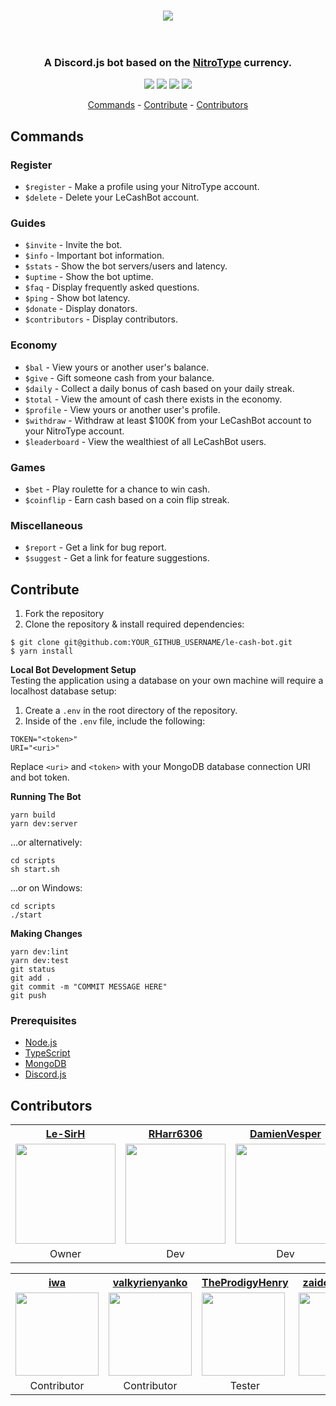 <h1 align="center">
  <img src="https://cdn.discordapp.com/attachments/689241653516435495/726905204351696946/lecashbot.png" align="center" />
  <br><br>
</h1>
<h3 align="center">
  A Discord.js bot based on the <a href="https://www.nitrotype.com/">NitroType</a> currency.
</h3>
<p align="center">
  <img src="https://img.shields.io/discord/689241652916912138?style=flat">
  <img src="https://img.shields.io/github/contributors/TheTypingMatch/le-cash-bot?style=flat">
  <img src="https://github.com/TheTypingMatch/le-cash-bot/workflows/Node.js%20CI/badge.svg">
  <img src="https://img.shields.io/github/v/release/TheTypingMatch/le-cash-bot?include_prereleases&style=flat">
</p>
<p align="center">
  <a href="#commands">Commands</a>
  <span>-</span>
  <a href="#contribute">Contribute</a>
  <span>-</span>
  <a href="#contributors">Contributors</a>
</p>

## Commands

### Register
- `$register` - Make a profile using your NitroType account.
- `$delete` - Delete your LeCashBot account.

### Guides
- `$invite` - Invite the bot.
- `$info` - Important bot information.
- `$stats` - Show the bot servers/users and latency.
- `$uptime`  - Show the bot uptime.
- `$faq`  - Display frequently asked questions.
- `$ping`  - Show bot latency.
- `$donate`  - Display donators.
- `$contributors`  - Display contributors.

### Economy
- `$bal` - View yours or another user's balance.
- `$give` - Gift someone cash from your balance.
- `$daily`  - Collect a daily bonus of cash based on your daily streak.
- `$total`  - View the amount of cash there exists in the economy.
- `$profile` - View yours or another user's profile.
- `$withdraw` - Withdraw at least $100K from your LeCashBot account to your NitroType account.
- `$leaderboard`  - View the wealthiest of all LeCashBot users.

### Games
- `$bet` - Play roulette for a chance to win cash.
- `$coinflip`  - Earn cash based on a coin flip streak.

### Miscellaneous
- `$report` - Get a link for bug report.
- `$suggest` - Get a link for feature suggestions.

## Contribute
1. Fork the repository
2. Clone the repository & install required dependencies:
```
$ git clone git@github.com:YOUR_GITHUB_USERNAME/le-cash-bot.git
$ yarn install
```

**Local Bot Development Setup**
<br>
Testing the application using a database on your own machine will require a localhost database setup:

1. Create a `.env` in the root directory of the repository.
2. Inside of the `.env` file, include the following:
```
TOKEN="<token>"
URI="<uri>"
```
Replace `<uri>` and `<token>` with your MongoDB database connection URI and bot token.

**Running The Bot**
```
yarn build
yarn dev:server
```
...or alternatively:
```
cd scripts
sh start.sh
```
...or on Windows:
```
cd scripts
./start
```

**Making Changes**
```
yarn dev:lint
yarn dev:test
git status
git add .
git commit -m "COMMIT MESSAGE HERE"
git push
```

### Prerequisites
- [Node.js](https://nodejs.org/en/)
- [TypeScript](https://www.typescriptlang.org/)
- [MongoDB](https://www.mongodb.com/)
- [Discord.js](https://discord.js.org/#/)

## Contributors
<table>
  <tr>
    <th><a href="https://github.com/Le-SirH">Le-SirH</a></th>
    <th><a href="https://github.com/RHarr6306">RHarr6306</a></th>
    <th><a href="https://github.com/DamienVesper">DamienVesper</a></th>
    <th><a href="https://github.com/techdude1-dev">techdude1-dev</a></th>
    <th><a href="https://github.com/Dapp3rDuck">Dapp3rDuck</a></th>
  </tr>
  <tr>
    <td><img width="160" src="https://avatars3.githubusercontent.com/u/46948579?s=460&v=4"></td>
    <td><img width="160" src="https://avatars2.githubusercontent.com/u/55287042?s=460&v=4"></td>
    <td><img width="160" src="https://avatars3.githubusercontent.com/u/34838468?s=400&v=4"></td>
    <td><img width="160" src="https://avatars2.githubusercontent.com/u/52178694?s=460&u=f059bd53f361aac4a57f0f88344ab401ca025f9d&v=4"></td>
    <td><img width="160" src="https://avatars2.githubusercontent.com/u/55905788?s=400&u=19f494db31898092c42090499306f60bbeaaaf0a&v=4"></td>
  </tr>
  <tr>
    <td align="center">Owner</td>
    <td align="center">Dev</td>
    <td align="center">Dev</td>
    <td align="center">Dev</td>
    <td align="center">Dev</td>
  </tr>
</table>
<table>
  <tr>
    <th><a href="https://github.com/iwa">iwa</a></th>
    <th><a href="https://github.com/valkyrienyanko">valkyrienyanko</a></th>
    <th><a href="https://github.com/TheProdigyHenry">TheProdigyHenry</a></th>
    <th><a href="https://github.com/zaidothePotato">zaidothePotato</a></th>
    <th><a href="https://github.com/mcglasses02">mcglasses02</a></th>
    <th><a href="https://github.com/Ray-Adams">Ray-Adams</a></th>
  </tr>
  <tr>
    <td><img width="133" src="https://avatars1.githubusercontent.com/u/19956672?s=400&u=6e5c9c141312928197d0accaa946a2568ce30ad6&v=4"></td>
    <td><img width="133" src="https://avatars2.githubusercontent.com/u/6277739?s=400&u=26cf9cce6417172cde64b0e02ecc594c5f4eecc2&v=4"></td>
    <td><img width="133" src="https://avatars0.githubusercontent.com/u/55813024?s=400&u=0a548d57a94850fa52e363bd7c55008718659f83&v=4"></td>
    <td><img width="133" src="https://avatars2.githubusercontent.com/u/63223305?s=400&v=4"></td>
    <td><img width="133" src="https://avatars2.githubusercontent.com/u/64054183?s=400&v=4"></td>
    <td><img width="133" src="https://avatars1.githubusercontent.com/u/63924749?s=460&u=08bdc33558f70902f6b4be58a28ee81e0e6de16d&v=4"></td>
  </tr>
  <tr>
    <td align="center">Contributor</td>
    <td align="center">Contributor</td>
    <td align="center">Tester</td>
    <td align="center">Tester</td>
    <td align="center">Tester</td>
    <td align="center">Contributor</td>
  </tr>
